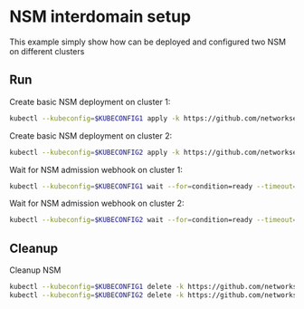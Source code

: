 # NSM interdomain setup


This example simply show how can be deployed and configured two NSM on different clusters

## Run

Create basic NSM deployment on cluster 1:

```bash
kubectl --kubeconfig=$KUBECONFIG1 apply -k https://github.com/networkservicemesh/deployments-k8s/examples/interdomain/nsm/cluster1?ref=dcbfb3aa6e63c4879f9a68953b3d213a3374295b
```

Create basic NSM deployment on cluster 2:

```bash
kubectl --kubeconfig=$KUBECONFIG2 apply -k https://github.com/networkservicemesh/deployments-k8s/examples/interdomain/nsm/cluster2?ref=dcbfb3aa6e63c4879f9a68953b3d213a3374295b
```

Wait for NSM admission webhook on cluster 1:

```bash
kubectl --kubeconfig=$KUBECONFIG1 wait --for=condition=ready --timeout=1m pod -n nsm-system -l app=admission-webhook-k8s
```

Wait for NSM admission webhook on cluster 2:

```bash
kubectl --kubeconfig=$KUBECONFIG2 wait --for=condition=ready --timeout=1m pod -n nsm-system -l app=admission-webhook-k8s
```

## Cleanup

Cleanup NSM
```bash
kubectl --kubeconfig=$KUBECONFIG1 delete -k https://github.com/networkservicemesh/deployments-k8s/examples/interdomain/nsm/cluster1?ref=dcbfb3aa6e63c4879f9a68953b3d213a3374295b
kubectl --kubeconfig=$KUBECONFIG2 delete -k https://github.com/networkservicemesh/deployments-k8s/examples/interdomain/nsm/cluster2?ref=dcbfb3aa6e63c4879f9a68953b3d213a3374295b
```
